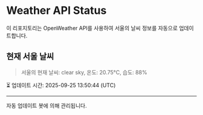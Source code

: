 
# Weather API Status

이 리포지토리는 OpenWeather API를 사용하여 서울의 날씨 정보를 자동으로 업데이트합니다.

## 현재 서울 날씨
> 서울의 현재 날씨: clear sky, 온도: 20.75°C, 습도: 88%

⏳ 업데이트 시간: 2025-09-25 13:50:44 (UTC)

---
자동 업데이트 봇에 의해 관리됩니다.
